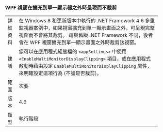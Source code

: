 ### <a name="wpf-windows-are-rendered-without-clipping-when-extending-outside-a-single-monitor"></a>WPF 視窗在擴充到單一顯示器之外時呈現而不裁剪

|   |   |
|---|---|
|詳細資料|在 Windows 8 和更新版本中執行的 .NET Framework 4.6 多重監視器案例中，如果視窗擴充到單一顯示畫面之外，可呈現完整視窗而不會將其裁剪。 這與舊版 .NET Framework 不同，後者會在 WPF 視窗擴充到單一顯示畫面之外時裁剪該視窗。|
|建議|您可以在應用程式組態檔的 <code>&lt;appSettings&gt;</code> 中使用 <code>&lt;EnableMultiMonitorDisplayClipping&gt;</code> 項目，或在應用程式啟動時藉由設定 <code>EnableMultiMonitorDisplayClipping</code> 屬性，來明確設定這項行為 (不論是否裁剪)。|
|範圍|次要|
|版本|4.6|
|類型|執行階段|

